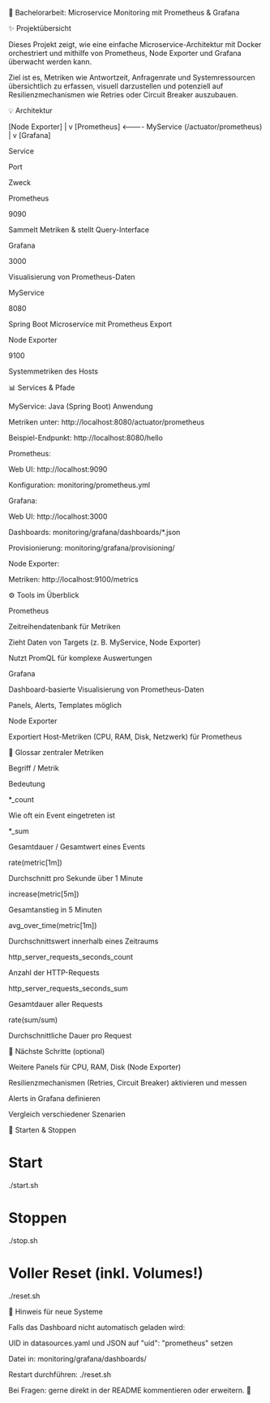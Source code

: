 📘 Bachelorarbeit: Microservice Monitoring mit Prometheus & Grafana

✨ Projektübersicht

Dieses Projekt zeigt, wie eine einfache Microservice-Architektur mit Docker orchestriert und mithilfe von Prometheus, Node Exporter und Grafana überwacht werden kann.

Ziel ist es, Metriken wie Antwortzeit, Anfragenrate und Systemressourcen übersichtlich zu erfassen, visuell darzustellen und potenziell auf Resilienzmechanismen wie Retries oder Circuit Breaker auszubauen.

💡 Architektur

[Node Exporter]
     |
     v
[Prometheus] <---- MyService (/actuator/prometheus)
     |
     v
[Grafana]

Service

Port

Zweck

Prometheus

9090

Sammelt Metriken & stellt Query-Interface

Grafana

3000

Visualisierung von Prometheus-Daten

MyService

8080

Spring Boot Microservice mit Prometheus Export

Node Exporter

9100

Systemmetriken des Hosts

📊 Services & Pfade

MyService: Java (Spring Boot) Anwendung

Metriken unter: http://localhost:8080/actuator/prometheus

Beispiel-Endpunkt: http://localhost:8080/hello

Prometheus:

Web UI: http://localhost:9090

Konfiguration: monitoring/prometheus.yml

Grafana:

Web UI: http://localhost:3000

Dashboards: monitoring/grafana/dashboards/*.json

Provisionierung: monitoring/grafana/provisioning/

Node Exporter:

Metriken: http://localhost:9100/metrics

⚙️ Tools im Überblick

Prometheus

Zeitreihendatenbank für Metriken

Zieht Daten von Targets (z. B. MyService, Node Exporter)

Nutzt PromQL für komplexe Auswertungen

Grafana

Dashboard-basierte Visualisierung von Prometheus-Daten

Panels, Alerts, Templates möglich

Node Exporter

Exportiert Host-Metriken (CPU, RAM, Disk, Netzwerk) für Prometheus

🧪 Glossar zentraler Metriken

Begriff / Metrik

Bedeutung

*_count

Wie oft ein Event eingetreten ist

*_sum

Gesamtdauer / Gesamtwert eines Events

rate(metric[1m])

Durchschnitt pro Sekunde über 1 Minute

increase(metric[5m])

Gesamtanstieg in 5 Minuten

avg_over_time(metric[1m])

Durchschnittswert innerhalb eines Zeitraums

http_server_requests_seconds_count

Anzahl der HTTP-Requests

http_server_requests_seconds_sum

Gesamtdauer aller Requests

rate(sum/sum)

Durchschnittliche Dauer pro Request

📖 Nächste Schritte (optional)

Weitere Panels für CPU, RAM, Disk (Node Exporter)

Resilienzmechanismen (Retries, Circuit Breaker) aktivieren und messen

Alerts in Grafana definieren

Vergleich verschiedener Szenarien

🚀 Starten & Stoppen

# Start
./start.sh

# Stoppen
./stop.sh

# Voller Reset (inkl. Volumes!)
./reset.sh

🔗 Hinweis für neue Systeme

Falls das Dashboard nicht automatisch geladen wird:

UID in datasources.yaml und JSON auf "uid": "prometheus" setzen

Datei in: monitoring/grafana/dashboards/

Restart durchführen: ./reset.sh

Bei Fragen: gerne direkt in der README kommentieren oder erweitern. 🙂

